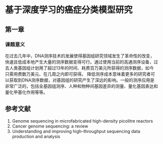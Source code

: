 # 基于深度学习的癌症分类模型研究

## 第一章

### 课题意义

在过去几年中，DNA测序技术的发展使得基因组研究领域发生了革命性的改变，快速且低成本地产生大量的测序数据变得可行。通过使用当前的高通测序设备，过去人类基因组计划用了超过13年的时间、耗费百万美元所获得的测序数据，如今只需用费数万美元、在几周之内即可获得。
降低测序成本意味着更多的研究者可以获取到DNA测序数据，对基因组的研究产生了深远的影响。一般的测序应用是非常广泛的，包括全基因组测序、人种和物种间基因差异的测量、量化基因表达和量化甲基化作用等等。

## 参考文献

1. Genome sequencing in microfabricated high-density picolitre reactors
2. Cancer genome sequencing: a review
3. Understanding and improving high-throughput sequencing data production and analysis
